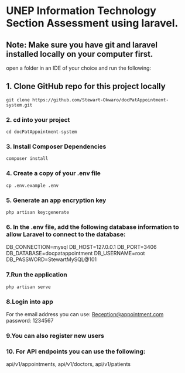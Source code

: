 # UNEP Information Technology Section Assessment using laravel.
## Note: Make sure you have git and laravel installed locally on your computer first.
open a folder in an IDE of your choice and run the following:

## 1. Clone GitHub repo for this project locally
```
git clone https://github.com/Stewart-Okwaro/docPatAppointment-system.git
```

### 2. cd into your project
```
cd docPatAppointment-system
```

### 3. Install Composer Dependencies
```
composer install
```

### 4. Create a copy of your .env file
```
cp .env.example .env
```
### 5. Generate an app encryption key
```
php artisan key:generate
```
### 6. In the .env file, add the following database information to allow Laravel to connect to the database:
DB_CONNECTION=mysql
DB_HOST=127.0.0.1
DB_PORT=3406
DB_DATABASE=docpatappointment
DB_USERNAME=root
DB_PASSWORD=StewartMySQL@101
### 7.Run the application
```
php artisan serve
```
### 8.Login into app
For the email address you can use:
Reception@appointment.com  
password: 1234567
### 9.You can also register new users
### 10. For API endpoints you can use the following:
api/v1/appointments,
api/v1/doctors,
api/v1/patients



